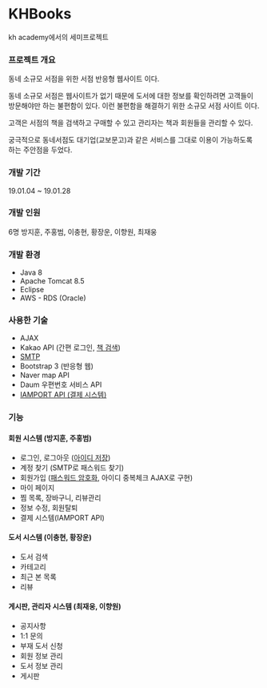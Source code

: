 # KHBooks
kh academy에서의 세미프로젝트

### 프로젝트 개요
동네 소규모 서점을 위한 서점 반응형 웹사이트 이다.

동네 소규모 서점은 웹사이트가 없기 때문에 도서에 대한 정보를 확인하려면
고객들이 방문해야만 하는 불편함이 있다. 
이런 불편함을 해결하기 위한 소규모 서점 사이트 이다.

고객은 서점의 책을 검색하고 구매할 수 있고
관리자는 책과 회원들을 관리할 수 있다.

궁극적으로 동네서점도 대기업(교보문고)과 같은 서비스를 그대로 이용이 
가능하도록 하는 주안점을 두었다.

### 개발 기간
19.01.04 ~ 19.01.28

### 개발 인원
6명
방지훈, 주홍범, 이충현, 황장운, 이향원, 최재웅

### 개발 환경
- Java 8
- Apache Tomcat 8.5
- Eclipse
- AWS - RDS (Oracle)

### 사용한 기술
- AJAX
- Kakao API (간편 로그인, [책 검색](https://sinna94.tistory.com/6))
- [SMTP](https://smujihoon.tistory.com/96) 
- Bootstrap 3 (반응형 웹)
- Naver map API
- Daum 우편번호 서비스 API
- [IAMPORT API (결제 시스템)](https://smujihoon.tistory.com/103)

### 기능
#### 회원 시스템 (방지훈, 주홍범)
- 로그인, 로그아웃 ([아이디 저장](https://smujihoon.tistory.com/93))
- 계정 찾기 (SMTP로 패스워드 찾기)
- 회원가입 ([패스워드 암호화](https://smujihoon.tistory.com/84), 아이디 중복체크 AJAX로 구현)
- 마이 페이지
- 찜 목록, 장바구니, 리뷰관리
- 정보 수정, 회원탈퇴
- 결제 시스템(IAMPORT API)

#### 도서 시스템 (이충현, 황장운)
- 도서 검색
- 카테고리
- 최근 본 목록
- 리뷰
#### 게시판, 관리자 시스템 (최재웅, 이향원)
- 공지사항
- 1:1 문의
- 부재 도서 신청
- 회원 정보 관리
- 도서 정보 관리
- 게시판 

